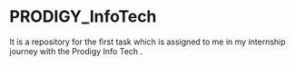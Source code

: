 # PRODIGY_InfoTech 
It is a repository for the first task which is  assigned to me in my internship journey with the Prodigy Info Tech .
